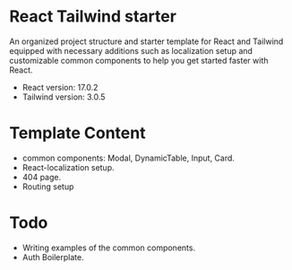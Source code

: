 # React Tailwind starter

An organized project structure and starter template for React and Tailwind equipped with necessary additions such as
localization setup and customizable common components to help you get started faster with React.

- React version: 17.0.2
- Tailwind version: 3.0.5

# Template Content

- common components: Modal, DynamicTable, Input, Card.
- React-localization setup.
- 404 page.
- Routing setup

# Todo

- Writing examples of the common components.
- Auth Boilerplate.
